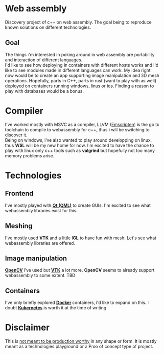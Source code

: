 # Web assembly
Discovery project of c++ on web assembly. The goal being to reproduce known solutions on different technologies.  

## Goal
The things i'm interested in poking around in web assembly are portability and interaction of different languages.   
I'd like to see how deploying in containers with different hosts works and i'd like to see modules made in different languages can work. My idea right now would be to create an app supporting image manipulation and 3D mesh operations. Hopefully, parts in C++, parts in rust (want to play with as well) deployed on containers running windows, linus or ios. Finding a reason to play with databases would be a bonus.

# Compiler 
I've worked mostly with MSVC as a compiler, LLVM ([Emscripten](https://emscripten.org/index.html)) is the go to toolchain to compile to webassembly for c++, thus i will be switching to discover it.  
Being on windows, i've also wanted to play around developping on linux, thus **WSL** will be my new home for now.
I'm excited to have the chance to play with linux only c++ tools such as **valgrind** but hopefully not too many memory problems arise.  

# Technologies
## Frontend
I've mostly played with [**Qt (QML)**](https://doc.qt.io/qt-6/qtqml-index.html) to create GUIs. I'm excited to see what webassembly libraries exist for this.

## Meshing
I've mostly used [**VTK**](https://vtk.org/) and a little [**IGL**](https://libigl.github.io/) to have fun with mesh. Let's see what webassembly libraries are offered.

## Image manipulation
[**OpenCV**](https://docs.opencv.org/3.4/df/d0a/tutorial_js_intro.html) i've used but [**VTK**](https://vtk.org/) a lot more. **OpenCV** seems to already support webassembly to some extent. TBD

## Containers
I've only briefly explored [**Docker**](https://docs.docker.com/get-started/overview/) containers, i'd like to expand on this. I doubt [**Kubernetes**](https://kubernetes.io/) is worth it at the time of writing.

# Disclaimer
This is <ins>not meant to be production worthy</ins> in any shape or form. It is mostly meant as a technologies playground or a Proo of concept type of project. 